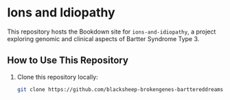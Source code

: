 # Ions and Idiopathy

This repository hosts the Bookdown site for `ions-and-idiopathy`, a project exploring genomic and clinical aspects of Bartter Syndrome Type 3.

## How to Use This Repository

1. Clone this repository locally:
   ```bash
   git clone https://github.com/blacksheep-brokengenes-barttereddreams/ions-and-idiopathy.git
   ```
   